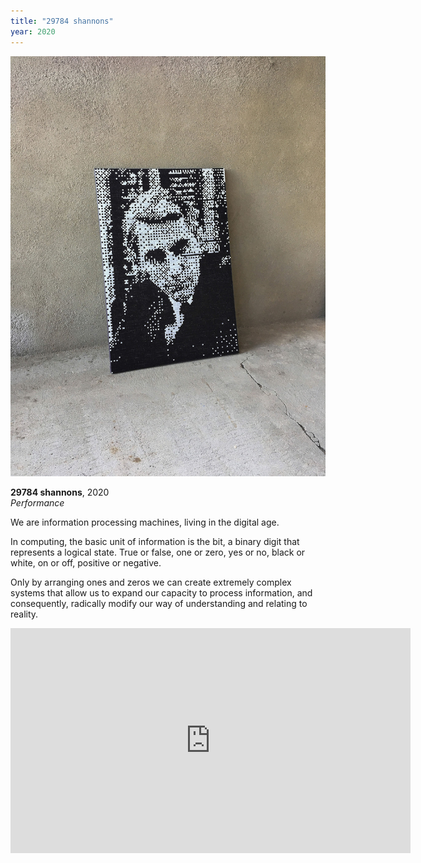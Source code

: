 ```yaml
---
title: "29784 shannons"
year: 2020
---
```

![](../assets/shannons-1.jpg)  

**29784 shannons**, 2020  
*Performance*

We are information processing machines, living in the digital age.

In computing, the basic unit of information is the bit, a binary digit that represents a logical state. True or false, one or zero, yes or no, black or white, on or off, positive or negative.

Only by arranging ones and zeros we can create extremely complex systems that allow us to expand our capacity to process information, and consequently, radically modify our way of understanding and relating to reality.

<iframe src="https://player.vimeo.com/video/443870804?title=0&byline=0&portrait=0" width="640" height="360" frameborder="0" allow="autoplay; fullscreen; picture-in-picture" allowfullscreen></iframe>
